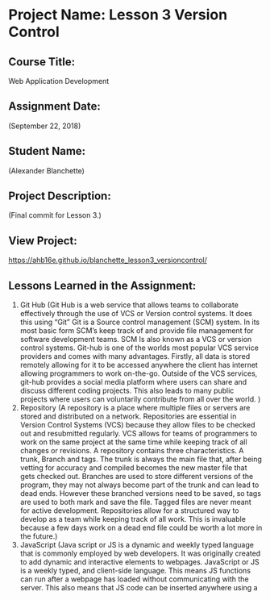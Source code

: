 # Project Name:  Lesson 3 Version Control


## Course Title:
Web Application Development

## Assignment Date:  
(September 22, 2018)

## Student Name:  
(Alexander Blanchette)

## Project Description:
(Final commit for Lesson 3.)

## View Project:
https://ahb16e.github.io/blanchette_lesson3_versioncontrol/

## Lessons Learned in the Assignment:
1. Git Hub (Git Hub is a web service that allows teams to collaborate effectively through the use of VCS or Version control systems. It does this using “Git” Git is a Source control management (SCM) system. In its most basic form SCM’s keep track of and provide file management for software development teams.  SCM Is also known as a VCS or version control systems. Git-hub is one of the worlds most popular VCS service providers and comes with many advantages. Firstly, all data is stored remotely allowing for it to be accessed anywhere the client has internet allowing programmers to work on-the-go. Outside of the VCS services, git-hub provides a social media platform where users can share and discuss different coding projects. This also leads to many public projects where users can voluntarily contribute from all over the world. )
2. Repository (A repository is a place where multiple files or servers are stored and distributed on a network. Repositories are essential in Version Control Systems (VCS) because they allow files to be checked out and resubmitted regularly. VCS allows for teams of programmers to work on the same project at the same time while keeping track of all changes or revisions.  A repository contains three characteristics. A trunk, Branch and tags. The trunk is always the main file that, after being vetting for accuracy and compiled becomes the new master file that gets checked out. Branches are used to store different versions of the program, they may not always become part of the trunk and can lead to dead ends. However these branched versions need to be saved, so tags are used to both mark and save the file. Tagged files are never meant for active development. Repositories allow for a structured way to develop as a team while keeping track of all work. This is invaluable because a few days work on a dead end file could be worth a lot more in the future.)
3. JavaScript (Java script or JS is a dynamic and weekly typed language that is commonly employed by web developers. It was originally created to add dynamic and interactive elements to webpages. JavaScript or JS is a weekly typed, and client-side language. This means JS functions can run after a webpage has loaded without communicating with the server. This also means that JS code can be inserted anywhere using a <script> tag. While it is best practice to load it in the header one can put in in the body too. However, when working on large projects most web developers create and maintain a specific file with a .js extension and link to it within the HTML code. For example, web developers create and maintain specific CSS files instead of using inline code.)
4. Strong vs weekly typed languages (Examples of strongly typed languages are Java. Strong languages require that data types be pre-defined by the programmer, and is enforced by a compiler. The advantage of strongly typed languages is that they allow for a certain standard to be set when coding, making it useful for team work or tracing someone’s code. However this strict level of consistency comes at the cost of flexibility because the language is equipped to handle very specific and limited data types. This weakness is why loosely typed languages were developed. JavaScript or JS is one such loosely typed language that does not require data types to be pre-defined, sacrificing rigidity for flexibility. Loosely typed languages allow for programmers to create new data types that normally would not work in strongly typed languages.)
5. Client side vs server side programming languages. (JavaScript or JS is an example of a client-side language, meaning that JS file runtime exists on the browser. On the other hand languages like PHP compile data on the server. The server then serves the outputted data to the client. Server side languages are important because they can handle sensitive data that does not show up in the outputted file like usernames and passwords. One disadvantage of this is that the server needs to dedicate runtime to compiling these files and serving outputs, which is inherently more taxing then something that is handled locally. This introduces more strain on the server and possible longer load times for the end user because they must wait for the server to serve and compile all the files they requested.)

